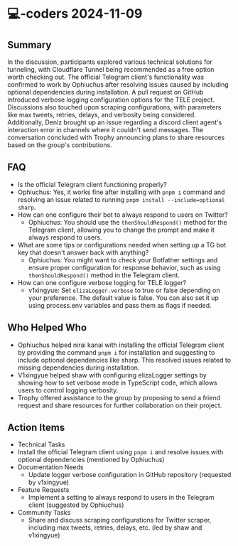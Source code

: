 # 💻-coders 2024-11-09

## Summary

In the discussion, participants explored various technical solutions for tunneling, with Cloudflare Tunnel being recommended as a free option worth checking out. The official Telegram client's functionality was confirmed to work by Ophiuchus after resolving issues caused by including optional dependencies during installation. A pull request on GitHub introduced verbose logging configuration options for the TELE project. Discussions also touched upon scraping configurations, with parameters like max tweets, retries, delays, and verbosity being considered. Additionally, Deniz brought up an issue regarding a discord client agent's interaction error in channels where it couldn't send messages. The conversation concluded with Trophy announcing plans to share resources based on the group's contributions.

## FAQ

- Is the official Telegram client functioning properly?
- Ophiuchus: Yes, it works fine after installing with `pnpm i` command and resolving an issue related to running `pnpm install --include=optional sharp`.
- How can one configure their bot to always respond to users on Twitter?
    - Ophiuchus: You should use the `thenShouldRespond()` method for the Telegram client, allowing you to change the prompt and make it always respond to users.
- What are some tips or configurations needed when setting up a TG bot key that doesn't answer back with anything?
    - Ophiuchus: You might want to check your Botfather settings and ensure proper configuration for response behavior, such as using `thenShouldRespond()` method in the Telegram client.
- How can one configure verbose logging for TELE logger?
    - v1xingyue: Set `elizaLogger.verbose` to true or false depending on your preference. The default value is false. You can also set it up using process.env variables and pass them as flags if needed.

## Who Helped Who

- Ophiuchus helped nirai kanai with installing the official Telegram client by providing the command `pnpm i` for installation and suggesting to include optional dependencies like sharp. This resolved issues related to missing dependencies during installation.
- V1xingyue helped shaw with configuring elizaLogger settings by showing how to set verbose mode in TypeScript code, which allows users to control logging verbosity.
- Trophy offered assistance to the group by proposing to send a friend request and share resources for further collaboration on their project.

## Action Items

- Technical Tasks
- Install the official Telegram client using `pnpm i` and resolve issues with optional dependencies (mentioned by Ophiuchus)
- Documentation Needs
    - Update logger verbose configuration in GitHub repository (requested by v1xingyue)
- Feature Requests
    - Implement a setting to always respond to users in the Telegram client (suggested by Ophiuchus)
- Community Tasks
    - Share and discuss scraping configurations for Twitter scraper, including max tweets, retries, delays, etc. (led by shaw and v1xingyue)
